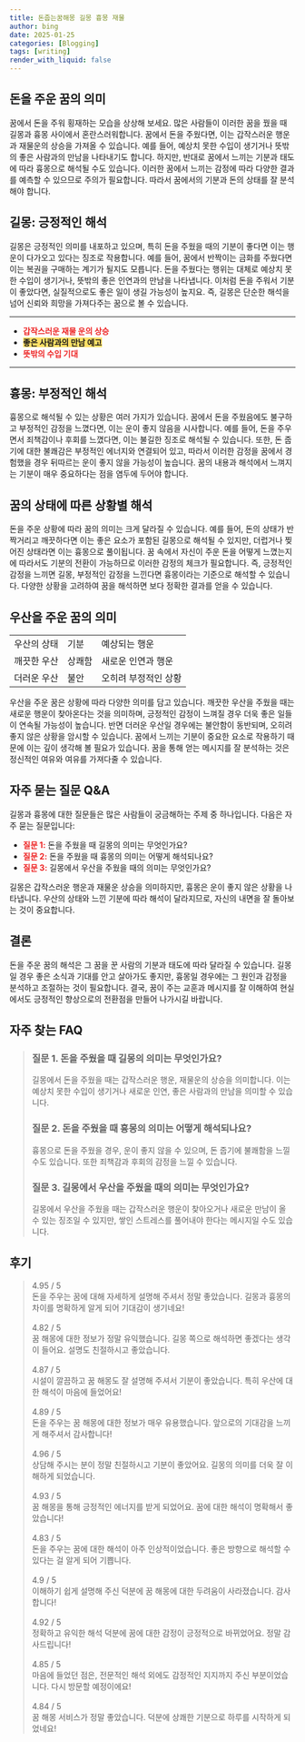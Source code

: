 ```yaml
---
title: 돈줍는꿈해몽 길몽 흉몽 재물
author: bing
date: 2025-01-25
categories: [Blogging]
tags: [writing]
render_with_liquid: false
---
```



<h2 id='돈을 주운 꿈의 의미'>돈을 주운 꿈의 의미</h2>

<p>꿈에서 돈을 주워 횡재하는 모습을 상상해 보세요. 많은 사람들이 이러한 꿈을 꿨을 때 길몽과 흉몽 사이에서 혼란스러워합니다. 꿈에서 돈을 주웠다면, 이는 갑작스러운 행운과 재물운의 상승을 가져올 수 있습니다. 예를 들어, 예상치 못한 수입이 생기거나 뜻밖의 좋은 사람과의 만남을 나타내기도 합니다. 하지만, 반대로 꿈에서 느끼는 기분과 태도에 따라 흉몽으로 해석될 수도 있습니다. 이러한 꿈에서 느끼는 감정에 따라 다양한 결과를 예측할 수 있으므로 주의가 필요합니다. 따라서 꿈에서의 기분과 돈의 상태를 잘 분석해야 합니다.</p>

<h2 id='길몽: 긍정적인 해석'>길몽: 긍정적인 해석</h2>

<p>길몽은 긍정적인 의미를 내포하고 있으며, 특히 돈을 주웠을 때의 기분이 좋다면 이는 행운이 다가오고 있다는 징조로 작용합니다. 예를 들어, 꿈에서 반짝이는 금화를 주웠다면 이는 복권을 구매하는 계기가 될지도 모릅니다. 돈을 주웠다는 행위는 대체로 예상치 못한 수입이 생기거나, 뜻밖의 좋은 인연과의 만남을 나타냅니다. 이처럼 돈을 주워서 기분이 좋았다면, 실질적으로도 좋은 일이 생길 가능성이 높지요. 즉, 길몽은 단순한 해석을 넘어 신뢰와 희망을 가져다주는 꿈으로 볼 수 있습니다.</p>

<hr />

<ul>
    <li><b><span style="color: #ee2323;">갑작스러운 재물 운의 상승</span></b></li>
    <li><b><span style="background-color: #ffe066;">좋은 사람과의 만남 예고</span></b></li>
    <li><b><span style="color: #ee2323;">뜻밖의 수입 기대</span></b></li>
</ul>

<hr />

<h2 id='흉몽: 부정적인 해석'>흉몽: 부정적인 해석</h2>

<p>흉몽으로 해석될 수 있는 상황은 여러 가지가 있습니다. 꿈에서 돈을 주웠음에도 불구하고 부정적인 감정을 느꼈다면, 이는 운이 좋지 않음을 시사합니다. 예를 들어, 돈을 주우면서 죄책감이나 후회를 느꼈다면, 이는 불길한 징조로 해석될 수 있습니다. 또한, 돈 줍기에 대한 불쾌감은 부정적인 에너지와 연결되어 있고, 따라서 이러한 감정을 꿈에서 경험했을 경우 뒤따르는 운이 좋지 않을 가능성이 높습니다. 꿈의 내용과 해석에서 느껴지는 기분이 매우 중요하다는 점을 염두에 두어야 합니다.</p>

<h2 id='꿈의 상태에 따른 상황별 해석'>꿈의 상태에 따른 상황별 해석</h2>

<p>돈을 주운 상황에 따라 꿈의 의미는 크게 달라질 수 있습니다. 예를 들어, 돈의 상태가 반짝거리고 깨끗하다면 이는 좋은 요소가 포함된 길몽으로 해석될 수 있지만, 더럽거나 찢어진 상태라면 이는 흉몽으로 풀이됩니다. 꿈 속에서 자신이 주운 돈을 어떻게 느꼈는지에 따라서도 기분의 전환이 가능하므로 이러한 감정의 체크가 필요합니다. 즉, 긍정적인 감정을 느끼면 길몽, 부정적인 감정을 느낀다면 흉몽이라는 기준으로 해석할 수 있습니다. 다양한 상황을 고려하여 꿈을 해석하면 보다 정확한 결과를 얻을 수 있습니다.</p>

<h2 id='우산을 주운 꿈의 의미'>우산을 주운 꿈의 의미</h2>

<table>
    <tr>
        <td>우산의 상태</td>
        <td>기분</td>
        <td>예상되는 행운</td>
    </tr>
    <tr>
        <td>깨끗한 우산</td>
        <td>상쾌함</td>
        <td>새로운 인연과 행운</td>
    </tr>
    <tr>
        <td>더러운 우산</td>
        <td>불안</td>
        <td>오히려 부정적인 상황</td>
    </tr>
</table>

<p>우산을 주운 꿈은 상황에 따라 다양한 의미를 담고 있습니다. 깨끗한 우산을 주웠을 때는 새로운 행운이 찾아온다는 것을 의미하며, 긍정적인 감정이 느껴질 경우 더욱 좋은 일들이 연속될 가능성이 높습니다. 반면 더러운 우산일 경우에는 불안함이 동반되며, 오히려 좋지 않은 상황을 암시할 수 있습니다. 꿈에서 느끼는 기분이 중요한 요소로 작용하기 때문에 이는 깊이 생각해 볼 필요가 있습니다. 꿈을 통해 얻는 메시지를 잘 분석하는 것은 정신적인 여유와 여유를 가져다줄 수 있습니다.</p>

<h2 id='자주 묻는 질문 Q&A'>자주 묻는 질문 Q&A</h2>

<p>길몽과 흉몽에 대한 질문들은 많은 사람들이 궁금해하는 주제 중 하나입니다. 다음은 자주 묻는 질문입니다:</p>

<ul>
    <li><b><span style="color: #ee2323;">질문 1:</span></b> 돈을 주웠을 때 길몽의 의미는 무엇인가요?</li>
    <li><b><span style="color: #ee2323;">질문 2:</span></b> 돈을 주웠을 때 흉몽의 의미는 어떻게 해석되나요?</li>
    <li><b><span style="color: #ee2323;">질문 3:</span></b> 길몽에서 우산을 주웠을 때의 의미는 무엇인가요?</li>
</ul>

<p>길몽은 갑작스러운 행운과 재물운 상승을 의미하지만, 흉몽은 운이 좋지 않은 상황을 나타냅니다. 우산의 상태와 느낀 기분에 따라 해석이 달라지므로, 자신의 내면을 잘 돌아보는 것이 중요합니다.</p>

<h2 id='결론'>결론</h2>

<p>돈을 주운 꿈의 해석은 그 꿈을 꾼 사람의 기분과 태도에 따라 달라질 수 있습니다. 길몽일 경우 좋은 소식과 기대를 안고 살아가도 좋지만, 흉몽일 경우에는 그 원인과 감정을 분석하고 조절하는 것이 필요합니다. 결국, 꿈이 주는 교훈과 메시지를 잘 이해하여 현실에서도 긍정적인 향상으로의 전환점을 만들어 나가시길 바랍니다.</p>


<h2 id='자주_찾는_FAQ'>자주 찾는 FAQ</h2>
<div itemscope="" itemtype="https://schema.org/FAQPage"> 
<blockquote> 
<div itemscope="" itemprop="mainEntity" itemtype="https://schema.org/Question"> 
<h3 itemprop="name">질문 1. 돈을 주웠을 때 길몽의 의미는 무엇인가요?</h3> 
<div itemscope="" itemprop="acceptedAnswer" itemtype="https://schema.org/Answer"> 
<span itemprop="text"> 
<p>길몽에서 돈을 주웠을 때는 갑작스러운 행운, 재물운의 상승을 의미합니다. 이는 예상치 못한 수입이 생기거나 새로운 인연, 좋은 사람과의 만남을 의미할 수 있습니다.</p> 
</span> 
</div> 
</div> 
<div itemscope="" itemprop="mainEntity" itemtype="https://schema.org/Question"> 
<h3 itemprop="name">질문 2. 돈을 주웠을 때 흉몽의 의미는 어떻게 해석되나요?</h3> 
<div itemscope="" itemprop="acceptedAnswer" itemtype="https://schema.org/Answer"> 
<span itemprop="text"> 
<p>흉몽으로 돈을 주웠을 경우, 운이 좋지 않을 수 있으며, 돈 줍기에 불쾌함을 느낄 수도 있습니다. 또한 죄책감과 후회의 감정을 느낄 수 있습니다.</p> 
</span> 
</div> 
</div> 
<div itemscope="" itemprop="mainEntity" itemtype="https://schema.org/Question"> 
<h3 itemprop="name">질문 3. 길몽에서 우산을 주웠을 때의 의미는 무엇인가요?</h3> 
<div itemscope="" itemprop="acceptedAnswer" itemtype="https://schema.org/Answer"> 
<span itemprop="text"> 
<p>길몽에서 우산을 주웠을 때는 갑작스러운 행운이 찾아오거나 새로운 만남이 올 수 있는 징조일 수 있지만, 쌓인 스트레스를 풀어내야 한다는 메시지일 수도 있습니다.</p> 
</span> 
</div> 
</div> 
</blockquote> 
</div>
<h2 id='후기'>후기</h2>
<div itemscope itemtype="https://schema.org/Product">
  <blockquote>
  <div itemprop="review" itemscope itemtype="https://schema.org/Review">
      <div itemprop="reviewRating" itemscope itemtype="https://schema.org/Rating"> <span itemprop="ratingValue">4.95</span> / <span itemprop="bestRating">5</span> </div>
      <span itemprop="reviewBody">돈을 주우는 꿈에 대해 자세하게 설명해 주셔서 정말 좋았습니다. 길몽과 흉몽의 차이를 명확하게 알게 되어 기대감이 생기네요!</span>
  </div>
  <br>
  <div itemprop="review" itemscope itemtype="https://schema.org/Review">
      <div itemprop="reviewRating" itemscope itemtype="https://schema.org/Rating"> <span itemprop="ratingValue">4.82</span> / <span itemprop="bestRating">5</span> </div>
      <span itemprop="reviewBody">꿈 해몽에 대한 정보가 정말 유익했습니다. 길몽 쪽으로 해석하면 좋겠다는 생각이 들어요. 설명도 친절하시고 좋았습니다.</span>
  </div>
  <br>
  <div itemprop="review" itemscope itemtype="https://schema.org/Review">
      <div itemprop="reviewRating" itemscope itemtype="https://schema.org/Rating"> <span itemprop="ratingValue">4.87</span> / <span itemprop="bestRating">5</span> </div>
      <span itemprop="reviewBody">시설이 깔끔하고 꿈 해몽도 잘 설명해 주셔서 기분이 좋았습니다. 특히 우산에 대한 해석이 마음에 들었어요!</span>
  </div>
  <br>
  <div itemprop="review" itemscope itemtype="https://schema.org/Review">
      <div itemprop="reviewRating" itemscope itemtype="https://schema.org/Rating"> <span itemprop="ratingValue">4.89</span> / <span itemprop="bestRating">5</span> </div>
      <span itemprop="reviewBody">돈을 주우는 꿈 해몽에 대한 정보가 매우 유용했습니다. 앞으로의 기대감을 느끼게 해주셔서 감사합니다!</span>
  </div>
  <br>
  <div itemprop="review" itemscope itemtype="https://schema.org/Review">
      <div itemprop="reviewRating" itemscope itemtype="https://schema.org/Rating"> <span itemprop="ratingValue">4.96</span> / <span itemprop="bestRating">5</span> </div>
      <span itemprop="reviewBody">상담해 주시는 분이 정말 친절하시고 기분이 좋았어요. 길몽의 의미를 더욱 잘 이해하게 되었습니다.</span>
  </div>
  <br>
  <div itemprop="review" itemscope itemtype="https://schema.org/Review">
      <div itemprop="reviewRating" itemscope itemtype="https://schema.org/Rating"> <span itemprop="ratingValue">4.93</span> / <span itemprop="bestRating">5</span> </div>
      <span itemprop="reviewBody">꿈 해몽을 통해 긍정적인 에너지를 받게 되었어요. 꿈에 대한 해석이 명확해서 좋았습니다!</span>
  </div>
  <br>
  <div itemprop="review" itemscope itemtype="https://schema.org/Review">
      <div itemprop="reviewRating" itemscope itemtype="https://schema.org/Rating"> <span itemprop="ratingValue">4.83</span> / <span itemprop="bestRating">5</span> </div>
      <span itemprop="reviewBody">돈을 주우는 꿈에 대한 해석이 아주 인상적이었습니다. 좋은 방향으로 해석할 수 있다는 걸 알게 되어 기쁩니다.</span>
  </div>
  <br>
  <div itemprop="review" itemscope itemtype="https://schema.org/Review">
      <div itemprop="reviewRating" itemscope itemtype="https://schema.org/Rating"> <span itemprop="ratingValue">4.9</span> / <span itemprop="bestRating">5</span> </div>
      <span itemprop="reviewBody">이해하기 쉽게 설명해 주신 덕분에 꿈 해몽에 대한 두려움이 사라졌습니다. 감사합니다!</span>
  </div>
  <br>
  <div itemprop="review" itemscope itemtype="https://schema.org/Review">
      <div itemprop="reviewRating" itemscope itemtype="https://schema.org/Rating"> <span itemprop="ratingValue">4.92</span> / <span itemprop="bestRating">5</span> </div>
      <span itemprop="reviewBody">정확하고 유익한 해석 덕분에 꿈에 대한 감정이 긍정적으로 바뀌었어요. 정말 감사드립니다!</span>
  </div>
  <br>
  <div itemprop="review" itemscope itemtype="https://schema.org/Review">
      <div itemprop="reviewRating" itemscope itemtype="https://schema.org/Rating"> <span itemprop="ratingValue">4.85</span> / <span itemprop="bestRating">5</span> </div>
      <span itemprop="reviewBody">마음에 들었던 점은, 전문적인 해석 외에도 감정적인 지지까지 주신 부분이었습니다. 다시 방문할 예정이에요!</span>
  </div>
  <br>
  <div itemprop="review" itemscope itemtype="https://schema.org/Review">
      <div itemprop="reviewRating" itemscope itemtype="https://schema.org/Rating"> <span itemprop="ratingValue">4.84</span> / <span itemprop="bestRating">5</span> </div>
      <span itemprop="reviewBody">꿈 해몽 서비스가 정말 좋았습니다. 덕분에 상쾌한 기분으로 하루를 시작하게 되었네요!</span>
  </div>
  </blockquote>
</div>
